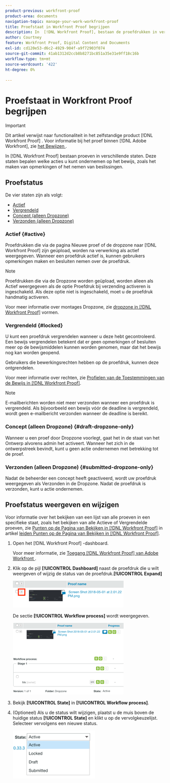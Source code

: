 ```yaml
---
product-previous: workfront-proof
product-area: documents
navigation-topic: manage-your-work-workfront-proof
title: Proefstaat in Workfront Proof begrijpen
description: In  [!DNL Workfront Proof], bestaan de proefdrukken in verschillende staten. Deze staten bepalen welke acties u kunt ondernemen op het bewijs, zoals het maken van opmerkingen of het nemen van beslissingen.
author: Courtney
feature: Workfront Proof, Digital Content and Documents
exl-id: cd120e53-d6c2-4929-904f-a9f72903f074
source-git-commit: 41ab1312d2ccb8b8271bc851a35e31e9ff18c16b
workflow-type: tm+mt
source-wordcount: '422'
ht-degree: 0%

---
```


# Proefstaat in Workfront Proof begrijpen

>[!IMPORTANT]
>
>Dit artikel verwijst naar functionaliteit in het zelfstandige product [!DNL Workfront Proof] . Voor informatie bij het proef binnen [!DNL Adobe Workfront], zie [ het Bewijzen ](../../../review-and-approve-work/proofing/proofing.md).

In [!DNL Workfront Proof] bestaan proeven in verschillende staten. Deze staten bepalen welke acties u kunt ondernemen op het bewijs, zoals het maken van opmerkingen of het nemen van beslissingen.

## Proefstatus

De vier staten zijn als volgt:

* [Actief](#active)
* [Vergrendeld](#locked)
* [Concept (alleen Dropzone)](#draft-dropzone-only)
* [Verzonden (alleen Dropzone)](#submitted-dropzone-only)

### Actief {#active}

Proefdrukken die via de pagina Nieuwe proef of de dropzone naar [!DNL Workfront Proof] zijn geüpload, worden na verwerking als actief weergegeven. Wanneer een proefdruk actief is, kunnen gebruikers opmerkingen maken en besluiten nemen over de proefdruk.

>[!NOTE]
>
>Proefdrukken die via de Dropzone worden geüpload, worden alleen als Actief weergegeven als de optie Proefdruk bij verzending activeren is ingeschakeld. Als deze optie niet is ingeschakeld, moet u de proefdruk handmatig activeren.

Voor meer informatie over montages Dropzone, zie [ dropzone in  [!DNL Workfront Proof]](../../../workfront-proof/wp-acct-admin/account-settings/configure-dropzone-in-wp.md) vormen.

### Vergrendeld {#locked}

U kunt een proefdruk vergrendelen wanneer u deze hebt gecontroleerd. Een bewijs vergrendelen betekent dat er geen opmerkingen of besluiten meer op de bewijsmiddelen kunnen worden genomen, maar dat het bewijs nog kan worden geopend.

Gebruikers die bewerkingsrechten hebben op de proefdruk, kunnen deze ontgrendelen.

Voor meer informatie over rechten, zie [ Profielen van de Toestemmingen van de Bewijs in  [!DNL Workfront Proof]](../../../workfront-proof/wp-acct-admin/account-settings/proof-perm-profiles-in-wp.md).

>[!NOTE]
>
>E-mailberichten worden niet meer verzonden wanneer een proefdruk is vergrendeld. Als bijvoorbeeld een bewijs vóór de deadline is vergrendeld, wordt geen e-mailbericht verzonden wanneer de deadline is bereikt.

### Concept (alleen Dropzone) {#draft-dropzone-only}

Wanneer u een proef door Dropzone voorlegt, gaat het in de staat van het Ontwerp alvorens admin het activeert. Wanneer het zich in de ontwerpstreek bevindt, kunt u geen actie ondernemen met betrekking tot de proef.

### Verzonden (alleen Dropzone) {#submitted-dropzone-only}

Nadat de beheerder een concept heeft geactiveerd, wordt uw proefdruk weergegeven als Verzonden in de Dropzone. Nadat de proefdruk is verzonden, kunt u actie ondernemen.

## Proefstatus weergeven en wijzigen

Voor informatie over het bekijken van een lijst van alle proeven in een specifieke staat, zoals het bekijken van alle Actieve of Vergrendelde proeven, zie [ Punten op de Pagina van Bekijken in  [!DNL Workfront Proof]](../../../workfront-proof/wp-work-proofsfiles/manage-your-work/manage-items-on-views-page.md) in artikel [ leiden Punten op de Pagina van Bekijken in  [!DNL Workfront Proof]](../../../workfront-proof/wp-work-proofsfiles/manage-your-work/manage-items-on-views-page.md).

1. Open het [!DNL Workfront Proof] -dashboard.

   Voor meer informatie, zie [ Toegang  [!DNL Workfront Proof]  van Adobe Workfront ](../../../review-and-approve-work/proofing/managing-proofs-within-workfront/access-wf-proof-in-workfront.md).

1. Klik op de pijl **[!UICONTROL Dashboard]** naast de proefdruk die u wilt weergeven of wijzig de status van de proefdruk.**[!UICONTROL Expand]**

   ![](assets/screen-shot-2018-05-02-at-11.31.29-am-350x85.png)

   De sectie **[!UICONTROL Workflow process]** wordt weergegeven.

   ![](assets/screen-shot-2018-05-02-at-11.33.20-am-350x226.png)

1. Bekijk **[!UICONTROL State]** in **[!UICONTROL Workflow process]**.

1. (Optioneel) Als u de status wilt wijzigen, plaatst u de muis boven de huidige status **[!UICONTROL State]** en klikt u op de vervolgkeuzelijst. Selecteer vervolgens een nieuwe status.

   ![](assets/screen-shot-2018-05-02-at-11.35.30-am.png)
